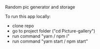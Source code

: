 Random pic generator and storage

To run this app locally:

- clone repo
- go to project folder ("cd Picture-gallery")
- run command "yarn / npm i"
- run command "yarn start / npm start"
